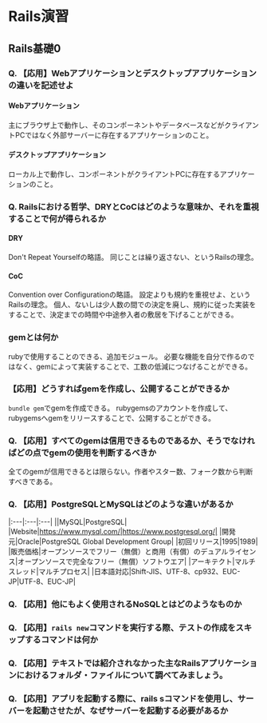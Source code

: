 # Rails演習
## Rails基礎0
### Q. 【応用】Webアプリケーションとデスクトップアプリケーションの違いを記述せよ
#### Webアプリケーション
主にブラウザ上で動作し、そのコンポーネントやデータベースなどがクライアントPCではなく外部サーバーに存在するアプリケーションのこと。
#### デスクトップアプリケーション
ローカル上で動作し、コンポーネントがクライアントPCに存在するアプリケーションのこと。

### Q. Railsにおける哲学、DRYとCoCはどのような意味か、それを重視することで何が得られるか
#### DRY
Don't Repeat Yourselfの略語。
同じことは繰り返さない、というRailsの理念。
#### CoC
Convention over Configurationの略語。
設定よりも規約を重視せよ、というRailsの理念。
個人、ないしは少人数の間での決定を廃し、規約に従った実装をすることで、決定までの時間や中途参入者の敷居を下げることができる。

### gemとは何か
rubyで使用することのできる、追加モジュール。
必要な機能を自分で作るのではなく、gemによって実装することで、工数の低減につなげることができる。

### 【応用】どうすればgemを作成し、公開することができるか
`bundle gem`でgemを作成できる。
rubygemsのアカウントを作成して、rubygemsへgemをリリースすることで、公開することができる。

### Q. 【応用】すべてのgemは信用できるものであるか、そうでなければどの点でgemの使用を判断するべきか
全てのgemが信用できるとは限らない。作者やスター数、フォーク数から判断すべきである。

### Q. 【応用】PostgreSQLとMySQLはどのような違いがあるか

|:---|:---|:---|
||MySQL|PostgreSQL|
|Website|https://www.mysql.com/|https://www.postgresql.org/|
|開発元|Oracle|PostgreSQL Global Development Group|
|初回リリース|1995|1989|
|販売価格|オープンソースでフリー（無償）と商用（有償）のデュアルライセンス|オープンソースで完全なフリー（無償）ソフトウエア|
|アーキテクト|マルチスレッド|マルチプロセス|
|日本語対応|Shift-JIS、UTF-8、cp932、EUC-JP|UTF-8、EUC-JP|



### Q. 【応用】他にもよく使用されるNoSQLとはどのようなものか

### Q. 【応用】`rails new`コマンドを実行する際、テストの作成をスキップするコマンドは何か

### Q. 【応用】テキストでは紹介されなかった主なRailsアプリケーションにおけるフォルダ・ファイルについて調べてみましょう。

### Q. 【応用】アプリを起動する際に、rails sコマンドを使用し、サーバーを起動させたが、なぜサーバーを起動する必要があるか
